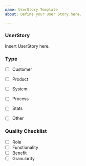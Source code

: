 ```yaml
---
name: UserStory Template
about: Define your User Story here.

---
```


### UserStory 
Insert UserStory here.


### Type 
- [ ] Customer
- [ ] Product
- [ ] System
- [ ] Process
- [ ] Stats
- [ ] Other


### Quality Checklist
- [ ] Role
- [ ] Functionality
- [ ] Benefit
- [ ] Granularity
